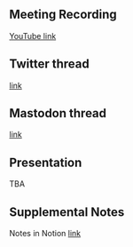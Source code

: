 ## Meeting Recording

[YouTube link](https://youtu.be/qJVWtJYAYZk)

## Twitter thread

[link](https://twitter.com/Orthogonal_Lab/status/1678566470878392320)

## Mastodon thread

[link](https://neuromatch.social/@OREL/110692694741972521)

## Presentation

TBA

## Supplemental Notes

Notes in Notion [link](https://www.notion.so/jopro-org/SMN-2023-28-d7b0ac2bb2374e70bd315968f5ada70a)
